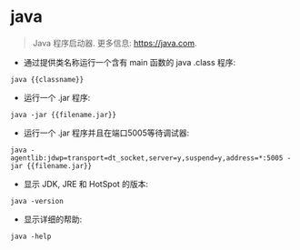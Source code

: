 # java

> Java 程序启动器.
> 更多信息: <https://java.com>.

- 通过提供类名称运行一个含有 main 函数的 java .class 程序:

`java {{classname}}`

- 运行一个 .jar 程序:

`java -jar {{filename.jar}}`

- 运行一个 .jar 程序并且在端口5005等待调试器:

`java -agentlib:jdwp=transport=dt_socket,server=y,suspend=y,address=*:5005 -jar {{filename.jar}}`

- 显示 JDK, JRE 和 HotSpot 的版本:

`java -version`

- 显示详细的帮助:

`java -help`

